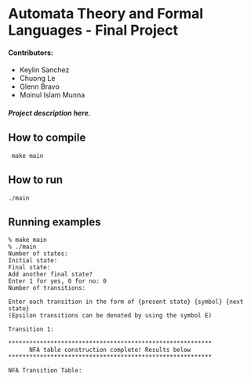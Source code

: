 # Automata Theory and Formal Languages - Final Project
#### Contributors:
- Keylin Sanchez
- Chuong Le
- Glenn Bravo
- Moinul Islam Munna
##### Project description here.
## How to compile
     make main
## How to run
    ./main
## Running examples
    % make main
    % ./main
    Number of states: 
    Initial state: 
    Final state: 
    Add another final state?
    Enter 1 for yes, 0 for no: 0
    Number of transitions: 

    Enter each transition in the form of {present state} {symbol} {next state}
    (Epsilon transitions can be denoted by using the symbol E)

    Transition 1: 

    **********************************************************
          NFA table construction complete! Results below      
    **********************************************************

    NFA Transition Table:
    
